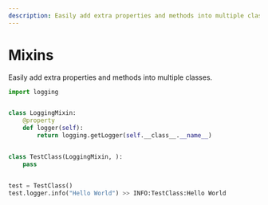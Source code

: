 ```yaml
---
description: Easily add extra properties and methods into multiple classes
---
```


# Mixins

Easily add extra properties and methods into multiple classes.

```python
import logging


class LoggingMixin:
    @property
    def logger(self):
        return logging.getLogger(self.__class__.__name__)


class TestClass(LoggingMixin, ):
    pass


test = TestClass()
test.logger.info("Hello World") >> INFO:TestClass:Hello World
```




